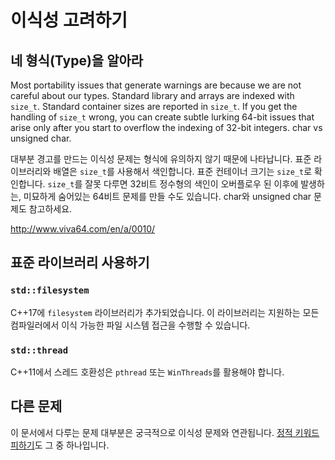 # 이식성 고려하기

## 네 형식(Type)을 알아라

Most portability issues that generate warnings are because we are not careful about our types. Standard library and arrays are indexed with `size_t`. Standard container sizes are reported in `size_t`. If you get the handling of `size_t` wrong, you can create subtle lurking 64-bit issues that arise only after you start to overflow the indexing of 32-bit integers. char vs unsigned char.

대부분 경고를 만드는 이식성 문제는 형식에 유의하지 않기 때문에 나타납니다. 표준 라이브러리와 배열은 `size_t`를 사용해서 색인합니다. 표준 컨테이너 크기는 `size_t`로 확인합니다. `size_t`를 잘못 다루면 32비트 정수형의 색인이 오버플로우 된 이후에 발생하는, 미묘하게 숨어있는 64비트 문제를 만들 수도 있습니다. char와 unsigned char 문제도 참고하세요.

http://www.viva64.com/en/a/0010/

## 표준 라이브러리 사용하기

### `std::filesystem`

C++17에 `filesystem` 라이브러리가 추가되었습니다. 이 라이브러리는 지원하는 모든 컴파일러에서 이식 가능한 파일 시스템 접근을 수행할 수 있습니다.

### `std::thread`

C++11에서 스레드 호환성은 `pthread` 또는 `WinThreads`를 활용해야 합니다.

## 다른 문제

이 문서에서 다루는 문제 대부분은 궁극적으로 이식성 문제와 연관됩니다. [정적 키워드 피하기](07-Considering_Threadability.ko_KR.md#정적)도 그 중 하나입니다.
